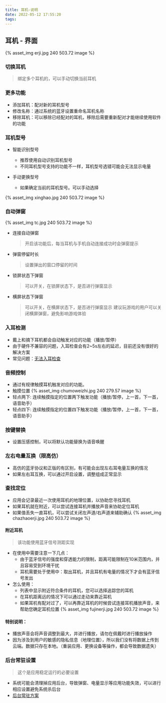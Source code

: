 ```yaml
---
title: 耳机-说明
date: 2022-05-12 17:55:20
tags:
---
```


## 耳机 - 界面
{% asset_img erji.jpg 240 503.72 image %}


### 切换耳机
> 绑定多个耳机的，可以手动切换当前耳机

### 更多功能
* 添加耳机：配对新的耳机型号
* 修改名称：通过系统的蓝牙设置重命名耳机名称
* 移除耳机：可以移除已经配对的耳机，移除后需要重新配对才能继续使用软件的功能

### 耳机型号
* 智能识别型号
    * 推荐使用自动识别耳机型号
    * 不同耳机型号支持的功能不一样，耳机型号选错可能会无法显示电量

* 手动更换型号
    * 如果确定当前的耳机型号。可以手动选择

{% asset_img xinghao.jpg 240 503.72 image %}


### 自动弹窗
{% asset_img tc.jpg 240 503.72 image %}
* 连接自动弹窗
    > 开启该功能后，每当耳机与手机自动连接成功时会弹窗提示
* 弹窗停留时长
    > 设置弹出的窗口停留的时间
* 锁屏状态下弹窗
    > 可以开关，在锁屏状态下，是否进行弹窗显示
* 横屏状态下弹窗
    > 可以开关，在横屏状态下，是否进行弹窗显示
    > 建议玩游戏的用户可以关闭横屏弹窗，避免影响游戏体验

### 入耳检测
* 戴上和摘下耳机都会自动触发对应的功能（播放/暂停）
* 由于硬件不兼容的问题，入耳检查会有2~5s左右的延迟，目前还没有很好的解决方案
* 常见问题：[无法入耳检查](/2020/07/09/normal/#入耳检测失效)

### 音频控制
* 通过有规律触摸耳机触发对应的功能。
* 触摸位置
{% asset_img chumoweizhi.jpg 240 279.57 image %}
* 轻点两下: 连续触摸指定的位置两下触发功能（播放/暂停，上一首，下一首，语音助手）
* 轻点四下: 连续触摸指定的位置四下触发功能（播放/暂停，上一首，下一首，语音助手）


### 按键替换
* 设置压感控制，可以将默认功能替换为语音唤醒

### 左右电量互换（限高仿）
* 高仿的蓝牙协议和正版的有区别，有可能会出现左右耳电量互换的情况
* 如果左右耳互换，可以通过开启设置，调整组成正常显示

### 查找定位
* 应用会记录最近一次使用耳机的地理位置，以协助您寻找耳机
* 如果耳机就在附近，可以尝试连接耳机并播放声音来协助定位耳机
* 如果值丢失一直耳机，可以尝试关闭左声道/右声道来辅助确认
{% asset_img chazhaoerji.jpg 240 503.72 image %}

#### 附近耳机
> 该功能使用蓝牙信号测距实现
    
* 在使用中需要注意一下几点：
    * 由于蓝牙信号的强度和穿透能力的限制，距离可能限制在10米范围内，并且容易受到环境干扰
    * 耳机需要处于使用中：取出耳机，并且耳机有电量的情况下才会有蓝牙信号发出
* 怎么使用：
    * 列表中显示附近符合条件的耳机，您可以选择追踪您的耳机
    * 在耳机距离远的情况下可以通过走动来靠近耳机
    * 如果耳机有配对过了，可以再靠近耳机的时候尝试连接耳机播放声音，来帮助您确定耳机位置
{% asset_img fujinerji.jpg 240 503.72 image %}
#### 特别说明：
* 播放声音会将声音调整到最大，并进行播放，请勿在佩戴时进行播放操作
* 因为涉及到用户的敏感的隐私信息（地理位置），所以我们没有将数据上传到云端。数据只存在本地。（重装应用、更换设备等操作，都会导致数据遗失）

### 后台常驻设置
> 这个是应用稳定运行的必要设置
* 系统可能会清理掉应用后台，导致弹窗、电量显示等应用功能失效，可以进行相应设置避免系统杀后台
* [后台常驻方案](/2020/12/22/normal-permanent/#后台常驻设置)